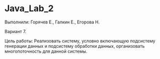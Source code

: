# Java_Lab_2

Выполнили: Горячев Е., Галкин Е., Егорова Н.

Вариант 7.

Цель работы:
Реализовать систему, условно включающую подсистему генерации данных и подсистему обработки данных, организовать многопоточность для данной системы.

